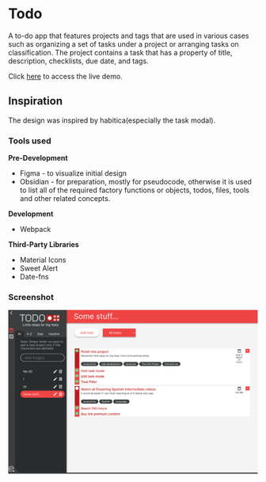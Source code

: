 # Todo
A to-do app that features projects and tags that are used in various cases such as organizing a set of tasks under a project or arranging tasks on classification. The project contains a task that has a property of title, description, checklists, due date, and tags. 

Click [here](https://bbntpl.github.io/todocians/) to access the live demo.

## Inspiration
The design was inspired by habitica(especially the task modal). 

### Tools used

**Pre-Development**
- Figma - to visualize initial design
- Obsidian - for preparation, mostly for pseudocode, otherwise it is used to list all of the required factory functions or objects, todos, files, tools and other related concepts.

**Development**
- Webpack

**Third-Party Libraries**
- Material Icons
- Sweet Alert
- Date-fns

### Screenshot
![todocians__ss.png](./src/assets/images/todocians__ss.png)
